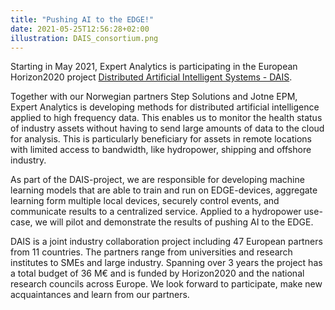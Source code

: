 ```yaml
---
title: "Pushing AI to the EDGE!"
date: 2021-05-25T12:56:28+02:00
illustration: DAIS_consortium.png
---
```

Starting in May 2021, Expert Analytics is participating in the European Horizon2020 project
[Distributed Artificial Intelligent Systems - DAIS](https://dais-project.eu/).

Together with our Norwegian partners Step Solutions and Jotne EPM, Expert Analytics is developing
methods for distributed artificial intelligence applied to high frequency data. This enables us to
monitor the health status of industry assets without having to send large amounts of data to the
cloud for analysis. This is particularly beneficiary for assets in remote locations with limited
access to bandwidth, like hydropower, shipping and offshore industry.

As part of the DAIS-project, we are responsible for developing machine learning
models that are able to train and run on EDGE-devices, aggregate learning form multiple local devices,
securely control events, and communicate results to a centralized service. Applied to a hydropower use-case,
we will pilot and demonstrate the results of pushing AI to the EDGE.

DAIS is a joint industry collaboration project including 47 European partners from 11 countries.
The partners range from universities and research institutes to SMEs and large industry.
Spanning over 3 years the project has a total budget of 36 M€ and is funded by Horizon2020 and
the national research councils across Europe. We look forward to participate, make new acquaintances
and learn from our partners.

<!--more-->

